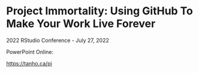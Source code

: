 # Project Immortality: Using GitHub To Make Your Work Live Forever

2022 RStudio Conference - July 27, 2022

PowerPoint Online: 

<https://tanho.ca/pi>

